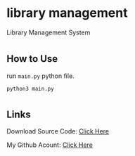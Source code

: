 # library management
Library Management System

#
## How to Use
run `main.py` python file.
```
python3 main.py
```


#
## Links

Download Source Code: [Click Here](https://github.com/dori-dev/library-management/archive/refs/heads/main.zip)

My Github Acount: [Click Here](https://github.com/dori-dev/)
